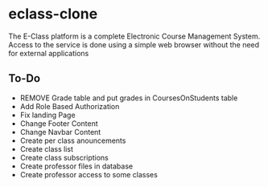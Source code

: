 # eclass-clone

The E-Class platform is a complete Electronic Course Management System. Access to the service is done using a simple web browser without the need for external applications

## To-Do

- REMOVE Grade table and put grades in CoursesOnStudents table
- Add Role Based Authorization
- Fix landing Page
- Change Footer Content
- Change Navbar Content
- Create per class anouncements
- Create class list
- Create class subscriptions
- Create professor files in database
- Create professor access to some classes
